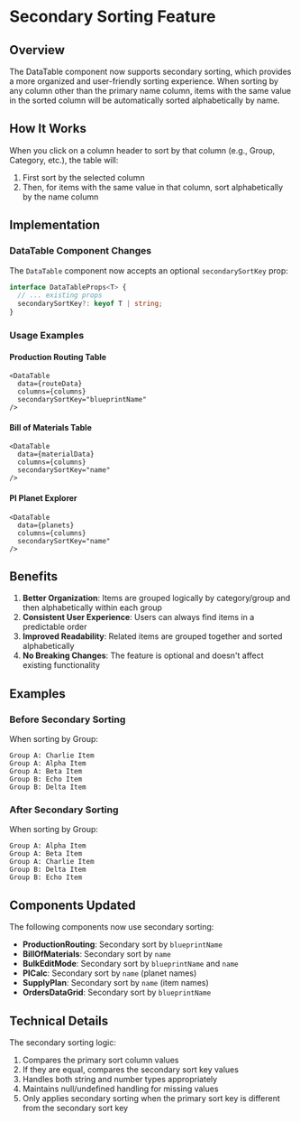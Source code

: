 # Secondary Sorting Feature

## Overview

The DataTable component now supports secondary sorting, which provides a more organized and user-friendly sorting experience. When sorting by any column other than the primary name column, items with the same value in the sorted column will be automatically sorted alphabetically by name.

## How It Works

When you click on a column header to sort by that column (e.g., Group, Category, etc.), the table will:
1. First sort by the selected column
2. Then, for items with the same value in that column, sort alphabetically by the name column

## Implementation

### DataTable Component Changes

The `DataTable` component now accepts an optional `secondarySortKey` prop:

```typescript
interface DataTableProps<T> {
  // ... existing props
  secondarySortKey?: keyof T | string;
}
```

### Usage Examples

#### Production Routing Table
```tsx
<DataTable
  data={routeData}
  columns={columns}
  secondarySortKey="blueprintName"
/>
```

#### Bill of Materials Table
```tsx
<DataTable
  data={materialData}
  columns={columns}
  secondarySortKey="name"
/>
```

#### PI Planet Explorer
```tsx
<DataTable
  data={planets}
  columns={columns}
  secondarySortKey="name"
/>
```

## Benefits

1. **Better Organization**: Items are grouped logically by category/group and then alphabetically within each group
2. **Consistent User Experience**: Users can always find items in a predictable order
3. **Improved Readability**: Related items are grouped together and sorted alphabetically
4. **No Breaking Changes**: The feature is optional and doesn't affect existing functionality

## Examples

### Before Secondary Sorting
When sorting by Group:
```
Group A: Charlie Item
Group A: Alpha Item  
Group A: Beta Item
Group B: Echo Item
Group B: Delta Item
```

### After Secondary Sorting
When sorting by Group:
```
Group A: Alpha Item
Group A: Beta Item
Group A: Charlie Item
Group B: Delta Item
Group B: Echo Item
```

## Components Updated

The following components now use secondary sorting:

- **ProductionRouting**: Secondary sort by `blueprintName`
- **BillOfMaterials**: Secondary sort by `name`
- **BulkEditMode**: Secondary sort by `blueprintName` and `name`
- **PICalc**: Secondary sort by `name` (planet names)
- **SupplyPlan**: Secondary sort by `name` (item names)
- **OrdersDataGrid**: Secondary sort by `blueprintName`

## Technical Details

The secondary sorting logic:
1. Compares the primary sort column values
2. If they are equal, compares the secondary sort key values
3. Handles both string and number types appropriately
4. Maintains null/undefined handling for missing values
5. Only applies secondary sorting when the primary sort key is different from the secondary sort key 
